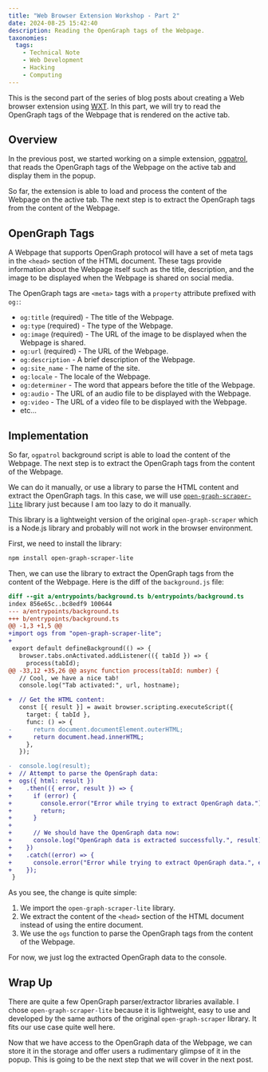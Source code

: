 ```yaml
---
title: "Web Browser Extension Workshop - Part 2"
date: 2024-08-25 15:42:40
description: Reading the OpenGraph tags of the Webpage.
taxonomies:
  tags:
    - Technical Note
    - Web Development
    - Hacking
    - Computing
---
```


This is the second part of the series of blog posts about creating a Web browser
extension using [WXT]. In this part, we will try to read the OpenGraph tags of
the Webpage that is rendered on the active tab.

<!--more-->

## Overview

In the previous post, we started working on a simple extension, [ogpatrol], that
reads the OpenGraph tags of the Webpage on the active tab and display them in
the popup.

So far, the extension is able to load and process the content of the Webpage on
the active tab. The next step is to extract the OpenGraph tags from the content
of the Webpage.

## OpenGraph Tags

A Webpage that supports OpenGraph protocol will have a set of meta tags in the
`<head>` section of the HTML document. These tags provide information about the
Webpage itself such as the title, description, and the image to be displayed
when the Webpage is shared on social media.

The OpenGraph tags are `<meta>` tags with a `property` attribute prefixed with
`og:`:

- `og:title` (required) - The title of the Webpage.
- `og:type` (required) - The type of the Webpage.
- `og:image` (required) - The URL of the image to be displayed when the Webpage
  is shared.
- `og:url` (required) - The URL of the Webpage.
- `og:description` - A brief description of the Webpage.
- `og:site_name` - The name of the site.
- `og:locale` - The locale of the Webpage.
- `og:determiner` - The word that appears before the title of the Webpage.
- `og:audio` - The URL of an audio file to be displayed with the Webpage.
- `og:video` - The URL of a video file to be displayed with the Webpage.
- etc...

## Implementation

So far, `ogpatrol` background script is able to load the content of the Webpage.
The next step is to extract the OpenGraph tags from the content of the Webpage.

We can do it manually, or use a library to parse the HTML content and extract
the OpenGraph tags. In this case, we will use
[`open-graph-scraper-lite`][open-graph-scraper-lite] library just because I am
too lazy to do it manually.

This library is a lightweight version of the original `open-graph-scraper` which
is a Node.js library and probably will not work in the browser environment.

First, we need to install the library:

```sh
npm install open-graph-scraper-lite
```

Then, we can use the library to extract the OpenGraph tags from the content of
the Webpage. Here is the diff of the `background.js` file:

```diff
diff --git a/entrypoints/background.ts b/entrypoints/background.ts
index 856e65c..bc8edf9 100644
--- a/entrypoints/background.ts
+++ b/entrypoints/background.ts
@@ -1,3 +1,5 @@
+import ogs from "open-graph-scraper-lite";
+
 export default defineBackground(() => {
   browser.tabs.onActivated.addListener(({ tabId }) => {
     process(tabId);
@@ -33,12 +35,26 @@ async function process(tabId: number) {
   // Cool, we have a nice tab!
   console.log("Tab activated:", url, hostname);

+  // Get the HTML content:
   const [{ result }] = await browser.scripting.executeScript({
     target: { tabId },
     func: () => {
-      return document.documentElement.outerHTML;
+      return document.head.innerHTML;
     },
   });

-  console.log(result);
+  // Attempt to parse the OpenGraph data:
+  ogs({ html: result })
+    .then(({ error, result }) => {
+      if (error) {
+        console.error("Error while trying to extract OpenGraph data.");
+        return;
+      }
+
+      // We should have the OpenGraph data now:
+      console.log("OpenGraph data is extracted successfully.", result);
+    })
+    .catch((error) => {
+      console.error("Error while trying to extract OpenGraph data.", error);
+    });
 }
```

As you see, the change is quite simple:

1. We import the `open-graph-scraper-lite` library.
2. We extract the content of the `<head>` section of the HTML document instead
   of using the entire document.
3. We use the `ogs` function to parse the OpenGraph tags from the content of the
   Webpage.

For now, we just log the extracted OpenGraph data to the console.

## Wrap Up

There are quite a few OpenGraph parser/extractor libraries available. I chose
`open-graph-scraper-lite` because it is lightweight, easy to use and developed
by the same authors of the original `open-graph-scraper` library. It fits our
use case quite well here.

Now that we have access to the OpenGraph data of the Webpage, we can store it in
the storage and offer users a rudimentary glimpse of it in the popup. This is
going to be the next step that we will cover in the next post.

<!-- REFERENCES -->

[WXT]: https://wxt.dev
[ogpatrol]: https://github.com/vst/ogpatrol
[open-graph-scraper-lite]: https://www.npmjs.com/package/open-graph-scraper-lite
